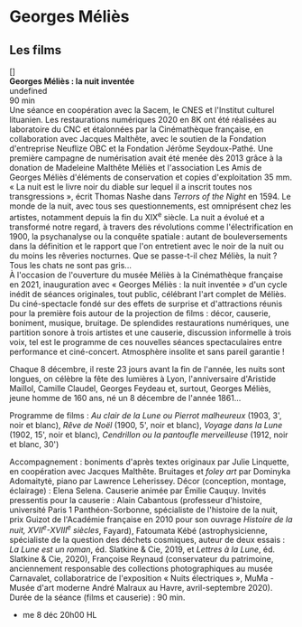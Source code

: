 # Georges Méliès

## Les films

[]  
**Georges Méliès : la nuit inventée**  
undefined  
90 min  
Une séance en coopération avec la Sacem, le CNES et l'Institut culturel lituanien. Les restaurations numériques 2020 en 8K ont été réalisées au laboratoire du CNC et étalonnées par la Cinémathèque française, en collaboration avec Jacques Malthête, avec le soutien de la Fondation d'entreprise Neuflize OBC et la Fondation Jérôme Seydoux-Pathé. Une première campagne de numérisation avait été menée dès 2013 grâce à la donation de Madeleine Malthête Méliès et l'association Les Amis de Georges Méliès d'éléments de conservation et copies d'exploitation 35 mm.  
« La nuit est le livre noir du diable sur lequel il a inscrit toutes nos transgressions », écrit Thomas Nashe dans _Terrors of the Night_ en 1594. Le monde de la nuit, avec tous ses questionnements, est omniprésent chez les artistes, notamment depuis la fin du XIX<sup>e</sup> siècle. La nuit a évolué et a transformé notre regard, à travers des révolutions comme l'électrification en 1900, la psychanalyse ou la conquête spatiale : autant de bouleversements dans la définition et le rapport que l'on entretient avec le noir de la nuit ou du moins les rêveries nocturnes. Que se passe-t-il chez Méliès, la nuit ? Tous les chats ne sont pas gris...  
À l'occasion de l'ouverture du musée Méliès à la Cinémathèque française en 2021, inauguration avec « Georges Méliès : la nuit inventée » d'un cycle inédit de séances originales, tout public, célébrant l'art complet de Méliès. Du ciné-spectacle fondé sur des effets de surprise et d'attractions réunis pour la première fois autour de la projection de films : décor, causerie, boniment, musique, bruitage. De splendides restaurations numériques, une partition sonore à trois artistes et une causerie, discussion informelle à trois voix, tel est le programme de ces nouvelles séances spectaculaires entre performance et ciné-concert. Atmosphère insolite et sans pareil garantie !

Chaque 8 décembre, il reste 23 jours avant la fin de l'année, les nuits sont longues, on célèbre la fête des lumières à Lyon, l'anniversaire d'Aristide Maillol, Camille Claudel, Georges Feydeau et, surtout, Georges Méliès, jeune homme de 160 ans, né un 8 décembre de l'année 1861...

Programme de films : _Au clair de la Lune ou Pierrot malheureux_ (1903, 3', noir et blanc), _Rêve de Noël_ (1900, 5', noir et blanc), _Voyage dans la Lune_ (1902, 15', noir et blanc), _Cendrillon ou la pantoufle merveilleuse_ (1912, noir et blanc, 30')

Accompagnement : boniments d'après textes originaux par Julie Linquette, en coopération avec Jacques Malthête. Bruitages et _foley art_ par Dominyka Adomaitytė, piano par Lawrence Leherissey. Décor (conception, montage, éclairage) : Elena Selena. Causerie animée par Émilie Cauquy. Invités pressentis pour la causerie : Alain Cabantous (professeur d'histoire, université Paris 1 Panthéon-Sorbonne, spécialiste de l'histoire de la nuit, prix Guizot de l'Académie française en 2010 pour son ouvrage _Histoire de la nuit, XVII<sup>e</sup>-XVIII<sup>e</sup> siècles_, Fayard), Fatoumata Kébé (astrophysicienne, spécialiste de la question des déchets cosmiques, auteur de deux essais : _La Lune est un roman_, éd. Slatkine & Cie, 2019, et _Lettres à la Lune_, éd. Slatkine & Cie, 2020), Françoise Reynaud (conservateur du patrimoine, anciennement responsable des collections photographiques au musée Carnavalet, collaboratrice de l'exposition « Nuits électriques », MuMa - Musée d'art moderne André Malraux au Havre, avril-septembre 2020). Durée de la séance (films et causerie) : 90 min.

- me 8 déc 20h00 HL

